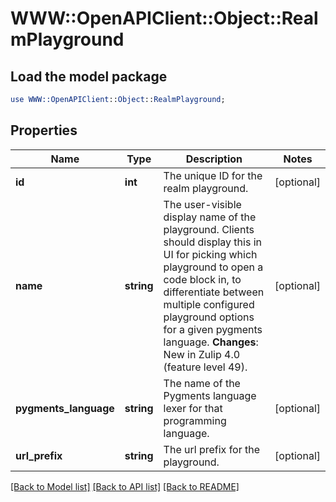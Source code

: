 # WWW::OpenAPIClient::Object::RealmPlayground

## Load the model package
```perl
use WWW::OpenAPIClient::Object::RealmPlayground;
```

## Properties
Name | Type | Description | Notes
------------ | ------------- | ------------- | -------------
**id** | **int** | The unique ID for the realm playground.  | [optional] 
**name** | **string** | The user-visible display name of the playground.  Clients should display this in UI for picking which playground to open a code block in, to differentiate between multiple configured playground options for a given pygments language.  **Changes**: New in Zulip 4.0 (feature level 49).  | [optional] 
**pygments_language** | **string** | The name of the Pygments language lexer for that programming language.  | [optional] 
**url_prefix** | **string** | The url prefix for the playground.  | [optional] 

[[Back to Model list]](../README.md#documentation-for-models) [[Back to API list]](../README.md#documentation-for-api-endpoints) [[Back to README]](../README.md)


